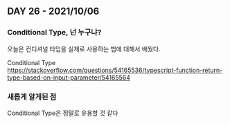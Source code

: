 ## DAY 26 - 2021/10/06

### Conditional Type, 넌 누구냐?

오늘은 컨디셔널 타입을 실제로 사용하는 법에 대해서 배웠다.

Conditional Type
https://stackoverflow.com/questions/54165536/typescript-function-return-type-based-on-input-parameter/54165564

### 새롭게 알게된 점

Conditional Type은 정말로 유용할 것 같다

